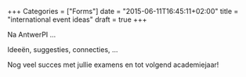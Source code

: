 +++
Categories = ["Forms"]
date = "2015-06-11T16:45:11+02:00"
title = "international event ideas"
draft = true
+++

Na AntwerPI ...

Ideeën, suggesties, connecties, ...

Nog veel succes met jullie examens en tot volgend academiejaar!

